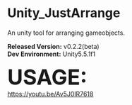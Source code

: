 # Unity_JustArrange
An unity tool for arranging gameobjects.</br >

<b>Released Version:</b> v0.2.2(beta)   
<b>Dev Environment:</b> Unity5.5.1f1</br >

<font size=30><b>USAGE:</b></font>  
https://youtu.be/Av5J0lR7618</br >
